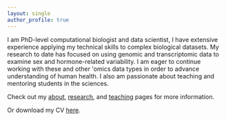 ```yaml
---
layout: single
author_profile: true
---
```

I am PhD-level computational biologist and data scientist, I have extensive experience applying my technical skills to complex biological datasets. My research to date has focused on using genomic and transcriptomic data to examine sex and hormone-related variability. I am eager to continue working with these and other 'omics data types in order to advance understanding of human health. I also am passionate about teaching and mentoring students in the sciences.

Check out my [about](/about/), [research](/research/), and [teaching](/teaching/) pages for more information.

Or download my CV [here](/assets/EFlynn_CV_080221.pdf).
